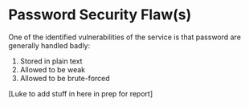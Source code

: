 # Password Security Flaw(s)

One of the identified vulnerabilities of the service is that password are generally handled badly:
1. Stored in plain text
2. Allowed to be weak
3. Allowed to be brute-forced

[Luke to add stuff in here in prep for report]